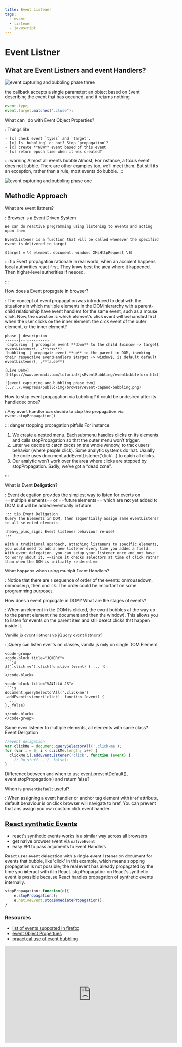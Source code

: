 ```yaml
---
title: Event Listener
tags:
  - event
  - listener
  - javascript
---
```


# Event Listner

<TagLinks />

## What are Event Listners and event Handlers?

![event capturing and bubbling phase three](../../.vuepress/public/img/browser/event-phases.jpg)

the callback accepts a single parameter: an object based on Event describing the event that has occurred, and it returns nothing.

```js
event.type;
event.target.matches(".close");
```

What can I do with Event Object Properties?

: Things like

    - [x] check event `types` and `target`.
    - [x] Is `bubbling` or not? Stop `propagation`?
    - [x] create **NEW** event based of this event
    - [x] return epoch time when it was created?

::: warning Almost all events bubble
Almost, For instance, a focus event does not bubble. There are other examples too, we’ll meet them. But still it’s an exception, rather than a rule, most events do bubble.
:::

![event capturing and bubbling phase one](../../.vuepress/public/img/browser/event-bubbling-capturing.png)

## Methodic Approach

What are event listners?

: Browser is a Event Driven System

    We can do reactive programming using listening to events and acting upon them.

    EventListener is a function that will be called whenever the specified event is delivered to target

    $target = \{ element, document, window, XMLHttpRequest \}$

::: tip Event propagation rationale
In real world, when an accident happens, local authorities react first.
They know best the area where it happened. Then higher-level authorities if needed.

:::

How does a Event propagate in browser?

: The concept of event propagation was introduced to deal with the situations in which multiple elements in the DOM hierarchy with a parent-child relationship have event handlers for the same event, such as a mouse click. Now, the question is which element's click event will be handled first when the user clicks on the inner element: the click event of the outer element, or the inner element?

    phase | description
    ------|-------------
    `capturing` | propagate event **down** to the child $window -> target$ eventListener(, ,**true**)
    `bubbling` | propagate event **up** to the parent in DOM, invoking their respective eventHandlers $target -> window$, is default default eventListener(, ,**false**)

    [Live Demo](https://www.permadi.com/tutorial/jsEventBubbling/eventbubbleform.html)

    ![event capturing and bubbling phase two](../../.vuepress/public/img/browser/event-capand-bubbling.png)

How to stop event propagation via bubbling? it could be undesired after its handleded once?

: Any event handler can decide to stop the propagation via `event.stopPropagation()`

::: danger stopping propagation pitfalls
For instance:

1. We create a nested menu. Each submenu handles clicks on its elements and calls stopPropagation so that the outer menu won’t trigger.
2. Later we decide to catch clicks on the whole window, to track users’ behavior (where people click). Some analytic systems do that. Usually the code uses document.addEventListener('click'…) to catch all clicks.
3. Our analytic won’t work over the area where clicks are stopped by stopPropagation. Sadly, we’ve got a “dead zone”.

:::

What is Event **Deligation?**

: Event delegation provides the simplest way to listen for events on ==multiple elements== or ==future elements== which are **not** yet added to DOM but will be added eventually in future.

    ::: tip Event Deligation
    Query the Elements in DOM, then sequentially assign same eventListener to all selected elements

    :heavy_plus_sign: Event listener behaviour re-use!
    :::

    With a traditional approach, attaching listeners to specific elements, you would need to add a new listener every time you added a field. With event delegation, you can setup your listener once and not have to worry about it, ==since it checks selectors at time of click rather than when the DOM is initially rendered.==

What happens when using multiplt Event Handlers?

: Notice that there are a sequence of order of the events: onmousedown, onmouseup, then onclick. The order could be important on some programming purposes.

How does a event propogate in DOM? What are the stages of events?

: When an element in the DOM is clicked, the event bubbles all the way up to the parent element (the document and then the window). This allows you to listen for events on the parent item and still detect clicks that happen inside it.

Vanilla js event listners vs jQuery event listners?

: jQuery can listen events on classes, vanilla js only on single DOM Element

    <code-group>
    <code-block title="JQUERY">
    ```js
    $('.click-me').click(function (event) { ... });
    ```
    </code-block>

    <code-block title="VANILLA JS">
    ```js
    document.querySelectorAll('.click-me')
    .addEventListener('click', function (event) {
      ...
    }, false);
    ```
    </code-block>
    </code-group>

Same even listener to multiple elements, all elements with same class? Event Deligation

```js
//event deligation
var clickMe = document.querySelectorAll('.click-me');
for (var i = 0; i < clickMe.length; i++) {
  clickMe[i].addEventListener('click', function (event) {
    // Do stuff... }, false);
}
```

Difference between and when to use event.preventDefault(), event.stopPropagation() and return false?

When is `preventDefault` useful?

: When assigning a event handler on anchor tag element with `href` attribute, default behaviour is on click browser will navigate to href. You can prevent that ans assign you own custom click event handler

## [React synthetic Events](https://reactjs.org/docs/events.html)

- react's synthetic events works in a similar way across all browsers
- get native browser event via `nativeEvent`
- easy API to pass arguments to Event Handlers

React uses event delegation with a single event listener on document for events that bubble, like 'click' in this example, which means stopping propagation is not possible; the real event has already propagated by the time you interact with it in React. stopPropagation on React's synthetic event is possible because React handles propagation of synthetic events internally.

```js
stopPropagation: function(e){
    e.stopPropagation();
    e.nativeEvent.stopImmediatePropagation();
}
```

### Resources

- [list of events supported in firefox](https://developer.mozilla.org/en-US/docs/Web/Events)
- [event Object Propertues](https://www.w3schools.com/jsref/obj_event.asp)
- [praactical use of event bubbling](https://www.permadi.com/tutorial/cssHighlightTableRow/index2.html)

<iframe width="560" height="315" src="https://www.youtube.com/embed/sfKDOOJgbSI" title="YouTube video player" frameborder="0" allow="accelerometer; autoplay; clipboard-write; encrypted-media; gyroscope; picture-in-picture" allowfullscreen></iframe>

<Footer />
